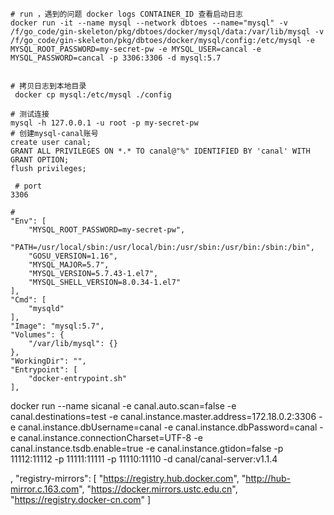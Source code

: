 ```shell
# run ，遇到的问题 docker logs CONTAINER_ID 查看启动日志
docker run -it --name mysql --network dbtoes --name="mysql" -v /f/go_code/gin-skeleton/pkg/dbtoes/docker/mysql/data:/var/lib/mysql -v /f/go_code/gin-skeleton/pkg/dbtoes/docker/mysql/config:/etc/mysql -e MYSQL_ROOT_PASSWORD=my-secret-pw -e MYSQL_USER=cancal -e MYSQL_PASSWORD=cancal -p 3306:3306 -d mysql:5.7


# 拷贝日志到本地目录
 docker cp mysql:/etc/mysql ./config
 
# 测试连接
mysql -h 127.0.0.1 -u root -p my-secret-pw
# 创建mysql-canal账号
create user canal;
GRANT ALL PRIVILEGES ON *.* TO canal@"%" IDENTIFIED BY 'canal' WITH GRANT OPTION;
flush privileges; 
 
 # port 
3306

# 
"Env": [
    "MYSQL_ROOT_PASSWORD=my-secret-pw",
    "PATH=/usr/local/sbin:/usr/local/bin:/usr/sbin:/usr/bin:/sbin:/bin",
    "GOSU_VERSION=1.16",
    "MYSQL_MAJOR=5.7",
    "MYSQL_VERSION=5.7.43-1.el7",
    "MYSQL_SHELL_VERSION=8.0.34-1.el7"
],
"Cmd": [
    "mysqld"
],
"Image": "mysql:5.7",
"Volumes": {
    "/var/lib/mysql": {}
},
"WorkingDir": "",
"Entrypoint": [
    "docker-entrypoint.sh"
],
```


docker run --name sicanal -e canal.auto.scan=false  -e canal.destinations=test  -e canal.instance.master.address=172.18.0.2:3306   -e canal.instance.dbUsername=canal   -e canal.instance.dbPassword=canal   -e canal.instance.connectionCharset=UTF-8  -e canal.instance.tsdb.enable=true  -e canal.instance.gtidon=false   -p 11112:11112  -p 11111:11111 -p 11110:11110   -d canal/canal-server:v1.1.4

,
"registry-mirrors": [
"https://registry.hub.docker.com",
"http://hub-mirror.c.163.com",
"https://docker.mirrors.ustc.edu.cn",
"https://registry.docker-cn.com"
]